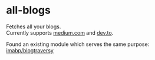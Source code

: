 # all-blogs
Fetches all your blogs.  
Currently supports [medium.com](https://medium.com) and [dev.to](https://dev.to).


Found an existing module which serves the same purpose: [imabp/blogtraversy](https://github.com/imabp/blogtraversy)

